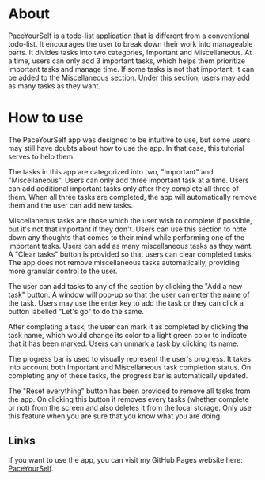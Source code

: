 # About 
PaceYourSelf is a todo-list application that is different from a conventional todo-list. It encourages the user to break down their work into manageable parts. It divides tasks into two categories, Important and Miscellaneous. At a time, users can only add 3 important tasks, which helps them prioritize important tasks and manage time. If some tasks is not that important, it can be added to the Miscellaneous section. 
Under this section, users may add as many tasks as they want.  

# How to use 
The PaceYourSelf app was designed to be intuitive to use, but some users may still have doubts about how to use the app. In that case, this tutorial serves to help them.
                  <p></p>
                  The tasks in this app are categorized into two, "Important" and "Miscellaneous".
                  Users can only add three important task at a time. Users can add additional important tasks only after they complete all three of them. When all three tasks are completed, the app will automatically remove them and the user can add new tasks.
                  <p></p>
                  Miscellaneous tasks are those which the user wish to complete if possible, but it's not that important if they don't. Users can use this section to note down any thoughts that comes to their mind while performing one of the important tasks. Users can add as many miscellaneous tasks as they want.
                  A "Clear tasks" button is provided so that users can clear completed tasks. The app does not remove miscellaneous tasks automatically, providing more granular control to the user.
                  <p></p>
                  The user can add tasks to any of the section by clicking the "Add a new task" button.
                  A window will pop-up so that the user can enter the name of the task. Users may use the enter key to add the task or they can click a button labelled "Let's go" to do the same.
                  <p></p>
                  After completing a task, the user can mark it as completed by clicking the task name, which would change its color to a light green color to indicate that it has been marked. Users can unmark a task by clicking its name.
                  <p></p>
                  The progress bar is used to visually represent the user's progress. 
                  It takes into account both Important and Miscellaneous task completion status.
                  On completing any of these tasks, the progress bar is automatically updated.
                  <p></p>
                  The "Reset everything" button has been provided to remove all tasks from the app. On clicking this button it removes every tasks (whether complete or not) from the screen and also deletes it from the local storage. Only use this feature when you are sure that you know what you are doing.
                  <p></p>

## Links
If you want to use the app, you can visit my GitHub Pages website here: [PaceYourSelf](https://karthik4j.github.io/PaceYourSelf/).
